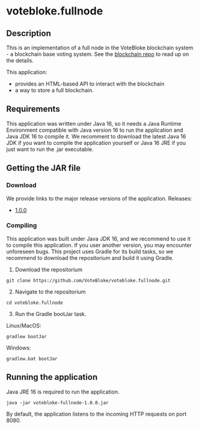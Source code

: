 # votebloke.fullnode
## Description
This is an implementation of a full node in the VoteBloke blockchain system - a blockchain base voting system. See the [blockchain repo](https://github.com/VoteBloke/votebloke.blockchain) to read up on the details.

This application:
* provides an HTML-based API to interact with the blockchain
* a way to store a full blockchain.

## Requirements
This application was written under Java 16, so it needs a Java Runtime Environment compatible with Java version 16 to run the application and Java JDK 16 to compile it. We recomment to download the latest Java 16 JDK if you want to compile the application yourself or Java 16 JRE if you just want to run the .jar executable.

## Getting the JAR file
### Download
We provide links to the major release versions of the application.
Releases:
* [1.0.0](https://drive.google.com/file/d/1-Ct5H8rHBHCun32ivlWCljObA_jPuOty/view?usp=sharing)

### Compiling
This application was built under Java JDK 16, and we recommend to use it to compile this application. If you user another version, you may encounter unforeseen bugs. This project uses Gradle for its build tasks, so we recommend to download the repositorium and build it using Gradle.
1. Download the repositorium
```
git clone https://github.com/VoteBloke/votebloke.fullnode.git
```
2. Navigate to the repositorium
```
cd votebloke.fullnode
```
3. Run the Gradle bootJar task.

Linux/MacOS:
```
gradlew bootJar
```
Windows:
```
gradlew.bat bootJar
```

## Running the application
Java JRE 16 is required to run the application.
```
java -jar votebloke-fullnode-1.0.0.jar
```

By default, the application listens to the incoming HTTP requests on port 8080.
